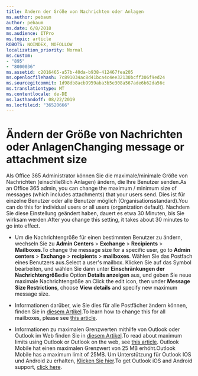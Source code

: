 ```yaml
---
title: Ändern der Größe von Nachrichten oder Anlagen
ms.author: pebaum
author: pebaum
ms.date: 6/8/2018
ms.audience: ITPro
ms.topic: article
ROBOTS: NOINDEX, NOFOLLOW
localization_priority: Normal
ms.custom:
- "895"
- "8000036"
ms.assetid: c2016465-a57b-40da-b938-412467fea205
ms.openlocfilehash: 7c891034ac8d41bca4c4ee32130bcff306f9ed24
ms.sourcegitcommit: 1d98db8acb9959aba3b5e308a567ade6b62da56c
ms.translationtype: MT
ms.contentlocale: de-DE
ms.lasthandoff: 08/22/2019
ms.locfileid: "36520666"
---
```

# <a name="changing-message-or-attachment-size"></a><span data-ttu-id="20f78-102">Ändern der Größe von Nachrichten oder Anlagen</span><span class="sxs-lookup"><span data-stu-id="20f78-102">Changing message or attachment size</span></span>

<span data-ttu-id="20f78-103">Als Office 365 Administrator können Sie die maximale/minimale Größe von Nachrichten (einschließlich Anlagen) ändern, die Ihre Benutzer senden.</span><span class="sxs-lookup"><span data-stu-id="20f78-103">As an Office 365 admin, you can change the maximum / minimum size of messages (which includes attachments) that your users send.</span></span> <span data-ttu-id="20f78-104">Dies ist für einzelne Benutzer oder alle Benutzer möglich (Organisationsstandard).</span><span class="sxs-lookup"><span data-stu-id="20f78-104">You can do this for individual users or all users (organization default).</span></span> <span data-ttu-id="20f78-105">Nachdem Sie diese Einstellung geändert haben, dauert es etwa 30 Minuten, bis Sie wirksam werden.</span><span class="sxs-lookup"><span data-stu-id="20f78-105">After you change this setting, it takes about 30 minutes to go into effect.</span></span>
  
- <span data-ttu-id="20f78-106">Um die Nachrichtengröße für einen bestimmten Benutzer zu ändern, wechseln Sie zu **Admin Centers** \> **Exchange** \> **Recipients** \> **Mailboxes**.</span><span class="sxs-lookup"><span data-stu-id="20f78-106">To change the message size for a specific user, go to **Admin centers** \> **Exchange** \> **recipients** \> **mailboxes**.</span></span> <span data-ttu-id="20f78-107">Wählen Sie das Postfach eines Benutzers aus.</span><span class="sxs-lookup"><span data-stu-id="20f78-107">Select a user's mailbox.</span></span> <span data-ttu-id="20f78-108">Klicken Sie auf das Symbol bearbeiten, und wählen Sie dann unter **Einschränkungen der Nachrichtengröße**die Option **Details anzeigen** aus, und geben Sie neue maximale Nachrichtengröße an.</span><span class="sxs-lookup"><span data-stu-id="20f78-108">Click the edit icon, then under **Message Size Restrictions**, choose **View details** and specify new maximum message size.</span></span>

- <span data-ttu-id="20f78-109">Informationen darüber, wie Sie dies für alle Postfächer ändern können, finden Sie in [diesem Artikel](https://www.microsoft.com/microsoft-365/blog/2015/04/15/office-365-now-supports-larger-email-messages-up-to-150-mb/).</span><span class="sxs-lookup"><span data-stu-id="20f78-109">To learn how to change this for all mailboxes, please see [this article](https://www.microsoft.com/microsoft-365/blog/2015/04/15/office-365-now-supports-larger-email-messages-up-to-150-mb/).</span></span>

- <span data-ttu-id="20f78-110">Informationen zu maximalen Grenzwerten mithilfe von Outlook oder Outlook im Web finden Sie in [diesem Artikel](https://technet.microsoft.com/library/exchange-online-limits.aspx#MessageLimits).</span><span class="sxs-lookup"><span data-stu-id="20f78-110">To read about maximum limits using Outlook or Outlook on the web, see [this article](https://technet.microsoft.com/library/exchange-online-limits.aspx#MessageLimits).</span></span> <span data-ttu-id="20f78-111">Outlook Mobile hat einen maximalen Grenzwert von 25 MB erhöht.</span><span class="sxs-lookup"><span data-stu-id="20f78-111">Outlook Mobile has a maximum limit of 25MB.</span></span> <span data-ttu-id="20f78-112">Um Unterstützung für Outlook IOS und Android zu erhalten, [Klicken Sie hier](https://support.office.com/article/Get-in-app-help-for-Outlook-for-iOS-and-Android-218a22d1-9fa5-4889-b689-de1c63493243).</span><span class="sxs-lookup"><span data-stu-id="20f78-112">To get Outlook iOS and Android support, [click here](https://support.office.com/article/Get-in-app-help-for-Outlook-for-iOS-and-Android-218a22d1-9fa5-4889-b689-de1c63493243).</span></span>
